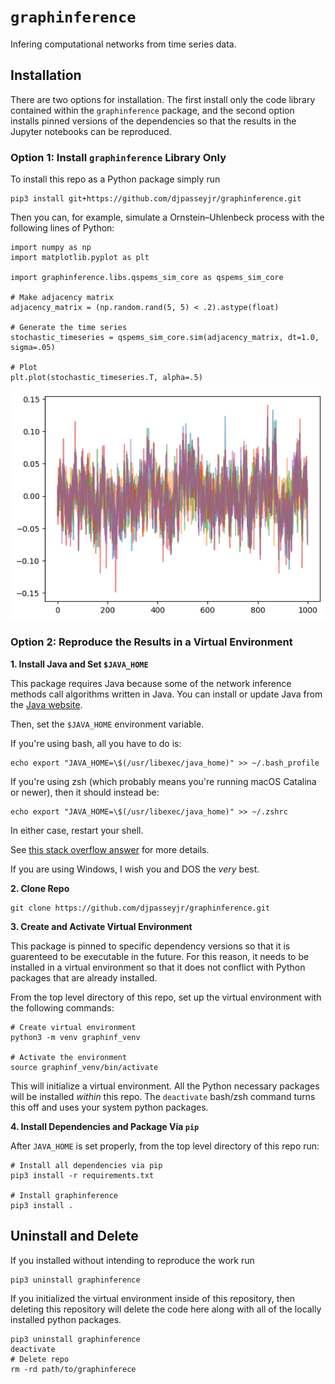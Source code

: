 # `graphinference`

Infering computational networks from time series data.

## Installation

There are two options for installation. The first install only
the code library contained within the `graphinference` package, and
the second option installs pinned versions of the dependencies so that the results in the Jupyter notebooks can be reproduced.

### Option 1: Install `graphinference` Library Only

To install this repo as a Python package simply run
```
pip3 install git+https://github.com/djpasseyjr/graphinference.git
```

Then you can, for example, simulate a Ornstein–Uhlenbeck process 
with the following lines of Python:
```
import numpy as np
import matplotlib.pyplot as plt

import graphinference.libs.qspems_sim_core as qspems_sim_core

# Make adjacency matrix
adjacency_matrix = (np.random.rand(5, 5) < .2).astype(float)

# Generate the time series
stochastic_timeseries = qspems_sim_core.sim(adjacency_matrix, dt=1.0, sigma=.05)

# Plot
plt.plot(stochastic_timeseries.T, alpha=.5)
```

![](https://github.com/djpasseyjr/graphinference/raw/main/Images/OrnsteinUhlenbeckProcessExample.png)


### Option 2: Reproduce the Results in a Virtual Environment

**1. Install Java and Set `$JAVA_HOME`**

This package requires Java because some of the network inference methods call algorithms written in Java. You can install or update Java
from the [Java website](https://www.java.com/).

Then, set the `$JAVA_HOME` environment variable.

If you're using bash, all you have to do is:
```
echo export "JAVA_HOME=\$(/usr/libexec/java_home)" >> ~/.bash_profile
```
If you're using zsh (which probably means you're running macOS 
Catalina or newer), then it should instead be:
```
echo export "JAVA_HOME=\$(/usr/libexec/java_home)" >> ~/.zshrc
```
In either case, restart your shell.

See [this stack overflow answer](https://stackoverflow.com/questions/22842743/how-to-set-java-home-environment-variable-on-mac-os-x-10-9) for more details.

If you are using Windows, I wish you and DOS the *very* best.

**2. Clone Repo**
```
git clone https://github.com/djpasseyjr/graphinference.git
```

**3. Create and Activate Virtual Environment**

This package is pinned to specific dependency versions so that it is guarenteed to be executable in the future. For this reason, it needs to be installed in a virtual environment so that it does not conflict with Python packages that are already installed.

From the top level directory of this repo, set up the virtual environment with the following commands:

```
# Create virtual environment
python3 -m venv graphinf_venv

# Activate the environment
source graphinf_venv/bin/activate
```

This will initialize a virtual environment. All the Python necessary packages will be installed *within* this repo. The `deactivate` bash/zsh command turns this off and uses your system python packages.

**4. Install Dependencies and Package Via `pip`**

After `JAVA_HOME` is set properly, from the top level directory of this repo run:

```
# Install all dependencies via pip
pip3 install -r requirements.txt

# Install graphinference
pip3 install .
```

## Uninstall and Delete

If you installed without intending to reproduce the work run
```
pip3 uninstall graphinference
```

If you initialized the virtual environment inside of this repository, then deleting this repository will delete the code here along with all of the locally installed python packages.

```
pip3 uninstall graphinference
deactivate
# Delete repo
rm -rd path/to/graphinferece
```